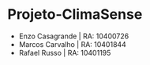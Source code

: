 # Projeto-ClimaSense


- Enzo Casagrande | RA: 10400726
- Marcos Carvalho | RA: 10401844
- Rafael Russo    | RA: 10401195
